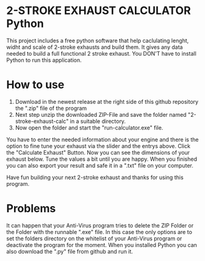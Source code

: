 # 2-STROKE EXHAUST CALCULATOR Python

This project includes a free python software that help caclulating lenght, widht and scale of 2-stroke exhausts and build them.
It gives any data needed to build a full functional 2 stroke exhaust.
You DON'T have to install Python to run this application.

# How to use
1. Download in the newest release at the right side of this github repository the ".zip" file of the program
2. Next step unzip the downloaded ZIP-File and save the folder named "2-stroke-exhaust-calc" in a suitable directory.
3. Now open the folder and start the "run-calculator.exe" file.

You have to enter the needed information about your engine and there is the option to fine tune your exhaust via the slider and the entrys above. Click the "Calculate Exhaust" Button. Now you can see the dimensions of your exhaust below. Tune the values a bit until you are happy.
When you finished you can also export your result and safe it in a ".txt" file on your computer.

Have fun building your next 2-stroke exhaust and thanks for using this program.

# Problems
It can happen that your Anti-Virus program tries to delete the ZIP Folder or the Folder with the runnable ".exe" file. In this case the only options are to set the folders directory on the whitelist of your Anti-Virus program or deactivate the program for the moment.
When you installed Python you can also download the ".py" file from github and run it.
